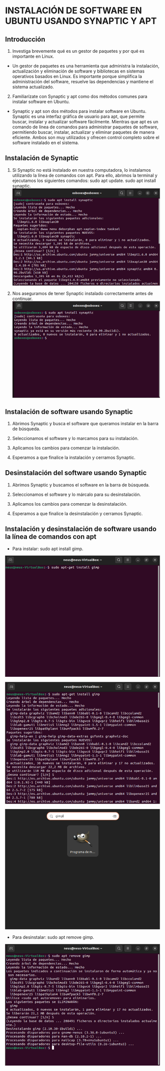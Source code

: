 # INSTALACIÓN DE SOFTWARE EN UBUNTU USANDO SYNAPTIC Y APT

## Introducción
1. Investiga brevemente qué es un gestor de paquetes y por qué es importante en Linux.

* Un gestor de paquetes es una herramienta que administra la instalación, actualización y eliminación de software y bibliotecas en sistemas operativos basados en Linux. Es importante porque simplifica la administración del software, resuelve las dependencias y mantiene el sistema actualizado.


2. Familiarízate con Synaptic y apt como dos métodos comunes para instalar software en Ubuntu.

* Synaptic y apt son dos métodos para instalar software en Ubuntu. Synaptic es una interfaz gráfica de usuario para apt, que permite buscar, instalar y actualizar software fácilmente. Mientras que apt es un comando de línea de comandos para administrar paquetes de software, permitiendo buscar, instalar, actualizar y eliminar paquetes de manera eficiente. Ambos son muy utilizados y ofrecen control completo sobre el software instalado en el sistema.


## Instalación de Synaptic

1. Si Synaptic no está instalado en nuestra computadora, lo instalamos utilizando la línea de comandos con apt. Para ello, abrimos la terminal y ejecutamos los siguientes comandos: sudo apt update.  sudo apt install synaptic.
![InstalaciónSoftware1](https://github.com/neusmartinez/Instalacion-Software/blob/main/INSTALACIO%CC%81N%20SOFTWARE%201.png)

2. Nos aseguramos de tener Synaptic instalado correctamente antes de continuar.
![InstalaciónSoftware2](https://github.com/neusmartinez/Instalacion-Software/blob/main/INSTALACIO%CC%81N%20SOFTWARE%202.png)


## Instalación de software usando Synaptic

1. Abrimos Synaptic y busca el software que queramos instalar en la barra de búsqueda.


2. Seleccionamos el software y lo  marcamos para su instalación.


3. Aplicamos los cambios para comenzar la instalación.


4. Esperamos a que finalice la instalación y cerramos Synaptic.


## Desinstalación del software usando Synaptic

1. Abrimos Synaptic y buscamos el software en la barra de búsqueda.


2. Seleccionamos el software y lo márcalo para su desinstalación.


3. Aplicamos los cambios para comenzar la desinstalación.


4. Esperamos a que finalice la desinstalación y cerramos Synaptic.


## Instalación y desinstalación de software usando la línea de comandos con apt

* Para instalar: sudo apt install gimp.

![InstalaciónSoftware3](https://github.com/neusmartinez/Instalacion-Software/blob/main/INSTALACIO%CC%81N%20SOFTWARE%203.png)

![InstalaciónSoftware4](https://github.com/neusmartinez/Instalacion-Software/blob/main/INSTALACIO%CC%81N%20SOFTWARE%204.png)

![InstalaciónSoftware5](https://github.com/neusmartinez/Instalacion-Software/blob/main/INSTALACIO%CC%81N%20SOFTWARE%205.png)


* Para desinstalar: sudo apt remove gimp.

![InstalaciónSoftware6](https://github.com/neusmartinez/Instalacion-Software/blob/main/INSTALACIO%CC%81N%20SOFTWARE%206.png)
